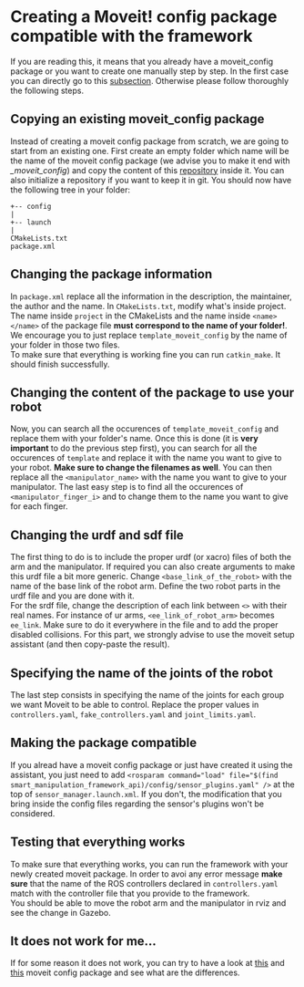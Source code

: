 # Creating a Moveit! config package compatible with the framework
If you are reading this, it means that you already have a moveit_config package or you want to create one manually step by step. In the first case you can directly go to this [subsection](##making-the-package-compatible). Otherwise please follow thoroughly the following steps.

## Copying an existing moveit_config package
Instead of creating a moveit config package from scratch, we are going to start from an existing one. First create an empty folder which name will be the name of the moveit config package (we advise you to make it end with *_moveit_config*) and copy the content of this [repository](https://github.com/ARQ-CRISP/template_moveit_config.git) inside it. You can also initialize a repository if you want to keep it in git. You should now have the following tree in your folder:
```
+-- config
|
+-- launch
|
CMakeLists.txt
package.xml
```

## Changing the package information
In `package.xml` replace all the information in the description, the maintainer, the author and the name. In `CMakeLists.txt`, modify what's inside project. The name inside `project` in the CMakeLists and the name inside `<name> </name>` of the package file **must correspond to the name of your folder!**. We encourage you to just replace `template_moveit_config` by the name of your folder in those two files.<br/>
To make sure that everything is working fine you can run `catkin_make`. It should finish successfully.

## Changing the content of the package to use your robot
Now, you can search all the occurences of `template_moveit_config` and replace them with your folder's name. Once this is done (it is **very important** to do the previous step first), you can search for all the occurences of `template` and replace it with the name you want to give to your robot. **Make sure to change the filenames as well**. You can then replace all the `<manipulator_name>` with the name you want to give to your manipulator. The last easy step is to find all the occurences of `<manipulator_finger_i>` and to change them to the name you want to give for each finger.

## Changing the urdf and sdf file
The first thing to do is to include the proper urdf (or xacro) files of both the arm and the manipulator. If required you can also create arguments to make this urdf file a bit more generic. Change `<base_link_of_the_robot>` with the name of the base link of the robot arm. Define the two robot parts in the urdf file and you are done with it. <br/>
For the srdf file, change the description of each link between `<>` with their real names. For instance of ur arms, `<ee_link_of_robot_arm>` becomes `ee_link`. Make sure to do it everywhere in the file and to add the proper disabled collisions. For this part, we strongly advise to use the moveit setup assistant (and then copy-paste the result).

## Specifying the name of the joints of the robot
The last step consists in specifying the name of the joints for each group we want Moveit to be able to control. Replace the proper values in `controllers.yaml`, `fake_controllers.yaml` and `joint_limits.yaml`.

## Making the package compatible
If you alread have a moveit config package or just have created it using the assistant, you just need to add `<rosparam command="load" file="$(find smart_manipulation_framework_api)/config/sensor_plugins.yaml" />` at the top of `sensor_manager.launch.xml`. If you don't, the modification that you bring inside the config files regarding the sensor's plugins won't be considered.

## Testing that everything works
To make sure that everything works, you can run the framework with your newly created moveit package. In order to avoi any error message **make sure** that the name of the ROS controllers declared in `controllers.yaml` match with the controller file that you provide to the framework. <br/>
You should be able to move the robot arm and the manipulator in rviz and see the change in Gazebo.

## It does not work for me...
If for some reason it does not work, you can try to have a look at [this](???) and [this](???) moveit config package and see what are the differences.
